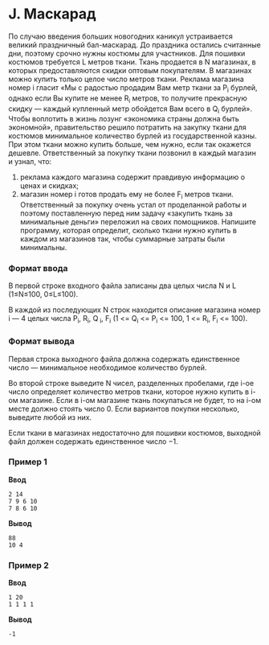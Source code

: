 # J. Маскарад

По случаю введения больших новогодних каникул устраивается великий праздничный бал-маскарад. До праздника остались
считанные дни, поэтому срочно нужны костюмы для участников. Для пошивки костюмов требуется L метров ткани. Ткань
продается в N магазинах, в которых предоставляются скидки оптовым покупателям. В магазинах можно купить только целое
число метров ткани. Реклама магазина номер i гласит «Мы с радостью продадим Вам метр ткани за P<sub>i</sub> бурлей,
однако если Вы купите не менее R<sub>i</sub> метров, то получите прекрасную скидку — каждый купленный метр обойдется Вам
всего в Q<sub>i</sub> бурлей». Чтобы воплотить в жизнь лозунг «экономика страны должна быть экономной», правительство
решило потратить на закупку ткани для костюмов минимальное количество бурлей из государственной казны. При этом ткани
можно купить больше, чем нужно, если так окажется дешевле. Ответственный за покупку ткани позвонил в каждый магазин и
узнал, что:

1. реклама каждого магазина содержит правдивую информацию о ценах и скидках;
2. магазин номер i готов продать ему не более F<sub>i</sub> метров ткани.
   Ответственный за покупку очень устал от проделанной работы и поэтому поставленную перед ним задачу «закупить ткань за
   минимальные деньги» переложил на своих помощников. Напишите программу, которая определит, сколько ткани нужно купить
   в каждом из магазинов так, чтобы суммарные затраты были минимальны.

### Формат ввода

В первой строке входного файла записаны два целых числа N и L (1≤N≤100, 0≤L≤100).

В каждой из последующих N строк находится описание магазина номер i — 4 целых числа P<sub>i</sub>, R<sub>i</sub>, Q<sub>
i</sub>, F<sub>i</sub> (1 <= Q<sub>i</sub> <= P<sub>i</sub> <= 100, 1 <= R<sub>i</sub>, F<sub>i</sub> <= 100).

### Формат вывода

Первая строка выходного файла должна содержать единственное число — минимальное необходимое количество бурлей.

Во второй строке выведите N чисел, разделенных пробелами, где i-ое число определяет количество метров ткани, которое
нужно купить в i-ом магазине. Если в i-ом магазине ткань покупаться не будет, то на i-ом месте должно стоять число 0.
Если вариантов покупки несколько, выведите любой из них.

Если ткани в магазинах недостаточно для пошивки костюмов, выходной файл должен содержать единственное число −1.

### Пример 1

**Ввод**

```
2 14
7 9 6 10
7 8 6 10
``` 

**Вывод**

```
88
10 4
```

### Пример 2

**Ввод**

```
1 20
1 1 1 1
``` 

**Вывод**

```
-1
```

